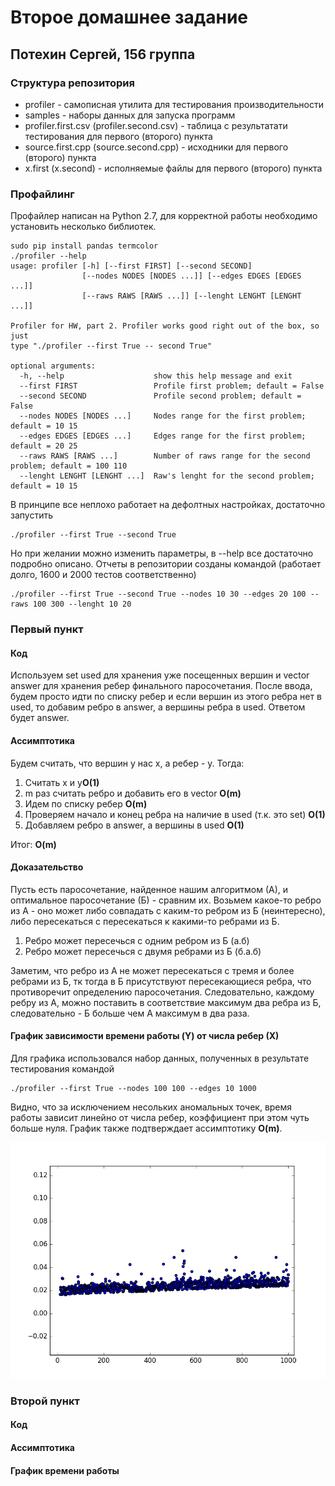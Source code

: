 # Второе домашнее задание
## Потехин Сергей, 156 группа

### Структура репозитория
+ profiler - самописная утилита для тестирования производительности
+ samples - наборы данных для запуска программ
+ profiler.first.csv (profiler.second.csv) - таблица с результатати тестирования для первого (второго) пункта
+ source.first.cpp (source.second.cpp) - исходники для первого (второго) пункта
+ x.first (x.second) - исполняемые файлы для первого (второго) пункта

### Профайлинг
Профайлер написан на Python 2.7, для корректной работы необходимо установить несколько библиотек.
```
sudo pip install pandas termcolor
./profiler --help
usage: profiler [-h] [--first FIRST] [--second SECOND]
                [--nodes NODES [NODES ...]] [--edges EDGES [EDGES ...]]
                [--raws RAWS [RAWS ...]] [--lenght LENGHT [LENGHT ...]]

Profiler for HW, part 2. Profiler works good right out of the box, so just
type "./profiler --first True -- second True"

optional arguments:
  -h, --help            		show this help message and exit
  --first FIRST         		Profile first problem; default = False
  --second SECOND       		Profile second problem; default = False
  --nodes NODES [NODES ...]		Nodes range for the first problem; default = 10 15
  --edges EDGES [EDGES ...]		Edges range for the first problem; default = 20 25
  --raws RAWS [RAWS ...]		Number of raws range for the second problem; default = 100 110
  --lenght LENGHT [LENGHT ...]	Raw's lenght for the second problem; default = 10 15
```
В принципе все неплохо работает на дефолтных настройках, достаточно запустить
```
./profiler --first True --second True
```
Но при желании можно изменить параметры, в --help все достаточно подробно описано. Отчеты в репозитории созданы командой (работает долго, 1600 и 2000 тестов соответственно)
```
./profiler --first True --second True --nodes 10 30 --edges 20 100 --raws 100 300 --lenght 10 20
```

### Первый пункт

#### Код
Используем set used для хранения уже посещенных вершин и vector answer для хранения ребер финального паросочетания. После ввода, будем просто идти по списку ребер и если вершин из этого ребра нет в used, то добавим ребро в answer, а вершины ребра в used. Ответом будет answer.

#### Ассимптотика
Будем считать, что вершин у нас x, а ребер - y. Тогда:

1. Считать x и y<b>O(1)</b>
2. m раз считать ребро и добавить его в vector <b>O(m)</b>
2. Идем по списку ребер <b>O(m)</b>
3. Проверяем начало и конец ребра на наличие в used (т.к. это set) <b>O(1)</b>
4. Добавляем ребро в answer, а вершины в used <b>O(1)</b>

Итог: <b>O(m)</b>

#### Доказательство
Пусть есть паросочетание, найденное нашим алгоритмом (А), и оптимальное паросочетание (Б) - сравним их. Возьмем какое-то ребро из А - оно может либо совпадать с каким-то ребром из Б (неинтересно), либо пересекаться с пересекаться к какими-то ребрами из Б.

1. Ребро может пересечься с одним ребром из Б (a.б)
2. Ребро может пересечься с двумя ребрами из Б (б.а.б)

Заметим, что ребро из А не может пересекаться с тремя и более ребрами из Б, тк тогда в Б присутствуют пересекающиеся ребра, что противоречит определению паросочетания. Следовательно, каждому ребру из А, можно поставить в соответствие максимум два ребра из Б, следовательно - Б больше чем А максимум в два раза.

#### График зависимости времени работы (Y) от числа ребер (Х)
Для графика использовался набор данных, полученных в результате тестирования командой
```
./profiler --first True --nodes 100 100 --edges 10 1000
```

Видно, что за исключением несольких аномальных точек, время работы зависит линейно от числа ребер, коэффициент при этом чуть больше нуля. График также подтверждает ассимптотику <b>O(m)</b>.

![first](https://github.com/pavlovdog/Algorithms_part_2/blob/master/first.png "First plot")

### Второй пункт

#### Код

#### Ассимптотика

#### График времени работы
